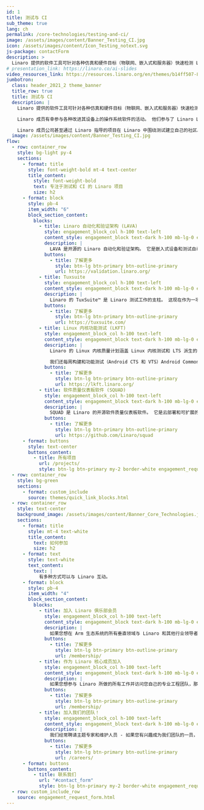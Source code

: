 ```yaml
---
id: 1
title: 测试与 CI
sub_theme: true
lang: ch
permalink: /core-technologies/testing-and-ci/
image: /assets/images/content/Banner_Testing_CI.jpg
icon: /assets/images/content/Icon_Testing_notext.svg
js-package: contactForm
description: >
  Linaro 提供的软件工具可针对各种仿真和硬件目标（物联网、嵌入式和服务器）快速检测 Linux、Android、Zephyr 和其他操作系统中的构建和功能测试回归。
# presentation_link: https://linaro.co/ai-slides
video_resources_link: https://resources.linaro.org/en/themes/b14ff507-8b3e-4ce4-856d-ef161e2d4214
jumbotron:
  class: header_2021_2 theme_banner
  title_row: true
  title: 测试与 CI
  description: |
    Linaro 提供的软件工具可针对各种仿真和硬件目标（物联网、嵌入式和服务器）快速检测 Linux、Android、Zephyr 和其他操作系统中的构建和功能测试回归。

    Linaro 成员有幸参与各种改进其设备上的操作系统软件的活动。 他们参与了 Linaro Linux 内核质量计划，部署了专门保持其产品 Linux 内核最新和上游的登陆团队，与 Linaro 合作以在 LAVA 中实现设备自动化，并利用 Linaro 的可扩展构建和测试解决方案在他们的设备上定期测试 Linux .

    Linaro 成员公司甚至通过 Linaro 指导的项目在 Linaro 中围绕测试建立自己的社区。 Linaro 成员花费更多时间专注于差异化技术，并且能够通过直接与 Linaro 合作，让测试团队专注于最后一英里的测试。
  image: /assets/images/content/Banner_Testing_CI.jpg
flow:
  - row: container_row
    style: bg-light py-4
    sections:
      - format: title
        style: font-weight-bold mt-4 text-center
        title_content:
          style: font-weight-bold
          text: 专注于测试和 CI 的 Linaro 项目
          size: h2
      - format: block
        style: pb-4
        item_width: "6"
        block_section_content:
          blocks:
            - title: Linaro 自动化和验证架构 (LAVA)
              style: engagement_block_col h-100 text-left
              content_style: engagement_block text-dark h-100 mb-lg-0 engagement_block_content d-flex flex-column justify-content-around align-items-baseline
              description: |
                LAVA 是开源的 Linaro 自动化和验证架构。 它是嵌入式设备和测试自动化的行业标准软件，也适用于物联网和服务器级设备。 它可以执行固件、操作系统（启动和功能）、应用程序和生产者-消费者测试。 作为 LAVA 的创造者，Linaro 拥有十多年改进该自动化软件的经验。 Linaro 的会员指导发展代表会员的利益。
              buttons:
                - title: 了解更多
                  style: btn-lg btn-primary btn-outline-primary
                  url: https://validation.linaro.org/
            - title: Tuxsuite
              style: engagement_block_col h-100 text-left
              content_style: engagement_block text-dark h-100 mb-lg-0 engagement_block_content d-flex flex-column justify-content-around align-items-baseline
              description: |
                Linaro 的 TuxSuite™ 是 Linaro 测试工作的支柱。 这现在作为一项商业服务提供，以帮助任何有兴趣改进其 Linux 内核测试的人快速、大规模地这样做。 使用 TuxSuite 将您的测试从有限和不频繁变为持续和扩展。
              buttons:
                - title: 了解更多
                  style: btn-lg btn-primary btn-outline-primary
                  url: https://tuxsuite.com/
            - title: Linux 内核功能测试 (LKFT)
              style: engagement_block_col h-100 text-left
              content_style: engagement_block text-dark h-100 mb-lg-0 engagement_block_content d-flex flex-column justify-content-around align-items-baseline
              description: |
                Linaro 的 Linux 内核质量计划涵盖 Linux 内核测试和 LTS 派生的 Android 通用内核的测试。 Linaro 的 Linux 内核功能测试框架 (LKFT) 是业界最可靠的 Linux 长期稳定功能测试框架。 每周，在最新的 6 个 Linux LTS 版本、linux-next 分支和 linux-mainline 分支中，Linaro 构建测试并在每次 git-branch 推送时报告超过 350 个版本+架构+目标组合。 我们在真实和模拟硬件上对近 40 种这些组合进行功能测试，并在 48 小时内一致地报告结果。 迄今为止，我们已经针对各种嵌入式、仿真和服务器平台运行了超过 1.56 亿次 Linux LTS 树的测试运行。 我们每周与 LTS 维护人员合作，在发布之前对最新的候选发布执行测试并报告回归。

                我们还每周构建和功能测试（Android CTS 和 VTS）Android Common Kernels，并分别向 Linux 上游维护者和 Google 直接报告 Linux 内核和 AOSP 中的回归。 迄今为止，我们已经针对各种移动芯片组进行了超过 5.3 亿次测试，在它们影响生产移动设备之前防止了回归。 探索 Linaro 的 Linux 内核功能测试项目：
              buttons:
                - title: 了解更多
                  style: btn-lg btn-primary btn-outline-primary
                  url: https://lkft.linaro.org/
            - title: 软件质量仪表板软件 (SQUAD)
              style: engagement_block_col h-100 text-left
              content_style: engagement_block text-dark h-100 mb-lg-0 engagement_block_content d-flex flex-column justify-content-around align-items-baseline
              description: |
                SQUAD 是 Linaro 的开源软件质量仪表板软件。 它是云部署和可扩展的软件，用于调度、聚合、收集软件测试结果，并通过报告前端直接呈现它们，或通过报告 API 用于客户结果组合。 SQUAD 还能够维护软件基线、执行结果比较以及使用项目模板生成电子邮件报告。 它支持具有权限和访问层的混合租户结果，可以分别提供对公共和私有数据的精细访问。
              buttons:
                - title: 了解更多
                  style: btn-lg btn-primary btn-outline-primary
                  url: https://github.com/Linaro/squad
      - format: buttons
        style: text-center
        buttons_content:
          - title: 所有项目
            url: /projects/
            style: btn-lg btn-primary my-2 border-white engagement_request_contact_btn
  - row: container_row
    style: bg-green
    sections:
      - format: custom_include
        source: themes/quick_link_blocks.html
  - row: container_row
    style: text-center
    background_image: /assets/images/content/Banner_Core_Technologies.jpg
    sections:
      - format: title
        style: mt-4 text-white
        title_content:
          text: 如何参加
          size: h2
      - format: text
        style: text-white
        text_content:
          text: |
            有多种方式可以与 Linaro 互动。
      - format: block
        style: pb-4
        item_width: "4"
        block_section_content:
          blocks:
            - title: 加入 Linaro 俱乐部会员
              style: engagement_block_col h-100 text-left
              content_style: engagement_block text-dark h-100 mb-lg-0 engagement_block_content d-flex flex-column justify-content-around align-items-baseline
              description: |
                如果您想在 Arm 生态系统的所有垂直领域与 Linaro 和其他行业领导者合作，俱乐部会员资格是您的正确选择。
              buttons:
                - title: 了解更多
                  style: btn-lg btn-primary btn-outline-primary
                  url: /membership/
            - title: 作为 Linaro 核心成员加入
              style: engagement_block_col h-100 text-left
              content_style: engagement_block text-dark h-100 mb-lg-0 engagement_block_content d-flex flex-column justify-content-around align-items-baseline
              description: |
                如果您想参与 Linaro 所做的所有工作并访问您自己的专业工程团队，那么核心会员是您的正确选择。
              buttons:
                - title: 了解更多
                  style: btn-lg btn-primary btn-outline-primary
                  url: /membership/
            - title: 加入我们的团队！
              style: engagement_block_col h-100 text-left
              content_style: engagement_block text-dark h-100 mb-lg-0 engagement_block_content d-flex flex-column justify-content-around align-items-baseline
              description: |
                我们经常聘请主题专家和维护人员 - 如果您有兴趣成为我们团队的一员，请访问 Linaro 职业页面以了解更多信息。
              buttons:
                - title: 了解更多
                  style: btn-lg btn-primary btn-outline-primary
                  url: /careers/
      - format: buttons
        buttons_content:
          - title: 联系我们
            url: "#contact_form"
            style: btn-lg btn-primary my-2 border-white engagement_request_contact_btn
  - row: custom_include_row
    source: engagement_request_form.html
---
```

